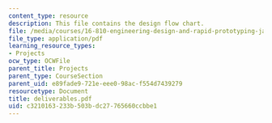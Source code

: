 ```yaml
---
content_type: resource
description: This file contains the design flow chart.
file: /media/courses/16-810-engineering-design-and-rapid-prototyping-january-iap-2005/c3210163233b503bdc27765660ccbbe1_deliverables.pdf
file_type: application/pdf
learning_resource_types:
- Projects
ocw_type: OCWFile
parent_title: Projects
parent_type: CourseSection
parent_uid: e89fade9-721e-eee0-98ac-f554d7439279
resourcetype: Document
title: deliverables.pdf
uid: c3210163-233b-503b-dc27-765660ccbbe1
---
```

